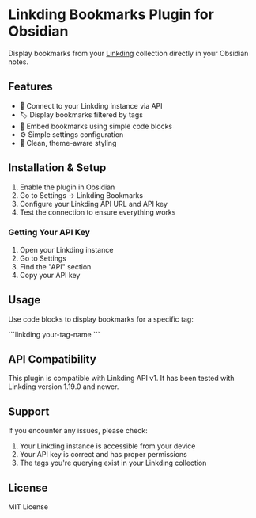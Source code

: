 # Linkding Bookmarks Plugin for Obsidian

Display bookmarks from your [Linkding](https://github.com/sissbruecker/linkding) collection directly in your Obsidian notes.

## Features

- 🔗 Connect to your Linkding instance via API
- 🏷️ Display bookmarks filtered by tags
- 📝 Embed bookmarks using simple code blocks
- ⚙️ Simple settings configuration
- 🎨 Clean, theme-aware styling

## Installation & Setup

1. Enable the plugin in Obsidian
2. Go to Settings → Linkding Bookmarks
3. Configure your Linkding API URL and API key
4. Test the connection to ensure everything works

### Getting Your API Key

1. Open your Linkding instance
2. Go to Settings
3. Find the "API" section
4. Copy your API key

## Usage

Use code blocks to display bookmarks for a specific tag:

\`\`\`linkding
your-tag-name
\`\`\`

## API Compatibility

This plugin is compatible with Linkding API v1. It has been tested with Linkding version 1.19.0 and newer.

## Support

If you encounter any issues, please check:

1. Your Linkding instance is accessible from your device
2. Your API key is correct and has proper permissions
3. The tags you're querying exist in your Linkding collection

## License

MIT License
